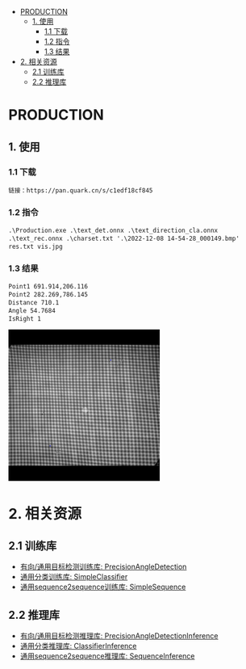 
<!-- @import "[TOC]" {cmd="toc" depthFrom=1 depthTo=6 orderedList=false} -->

<!-- code_chunk_output -->

- [PRODUCTION](#production)
  - [1. 使用](#1-使用)
    - [1.1 下载](#11-下载)
    - [1.2 指令](#12-指令)
    - [1.3 结果](#13-结果)
- [2. 相关资源](#2-相关资源)
  - [2.1 训练库](#21-训练库)
  - [2.2 推理库](#22-推理库)

<!-- /code_chunk_output -->

# PRODUCTION
## 1. 使用
### 1.1 下载
```
链接：https://pan.quark.cn/s/c1edf18cf845
```
### 1.2 指令
```
.\Production.exe .\text_det.onnx .\text_direction_cla.onnx .\text_rec.onnx .\charset.txt '.\2022-12-08 14-54-28_000149.bmp' res.txt vis.jpg
```
### 1.3 结果
```
Point1 691.914,206.116
Point2 282.269,786.145
Distance 710.1
Angle 54.7684
IsRight 1
```
<img src="./imgs/vis.jpg" height=300 width=300>

# 2. 相关资源

## 2.1 训练库
* [有向/通用目标检测训练库: PrecisionAngleDetection](https://github.com/johnson-magic/PrecisionAngleDetection)
* [通用分类训练库: SimpleClassifier](https://github.com/johnson-magic/SimpleClassifier)
* [通用sequence2sequence训练库: SimpleSequence](https://github.com/johnson-magic/SimpleSequence)

## 2.2 推理库
* [有向/通用目标检测推理库: PrecisionAngleDetectionInference](https://github.com/johnson-magic/PrecisionAngleDetectionInference)
* [通用分类推理库: ClassifierInference](https://github.com/johnson-magic/ClassifierInference)
* [通用sequence2sequence推理库: SequenceInference](https://github.com/johnson-magic/SequenceInference)